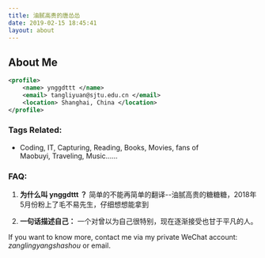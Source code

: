 ```yaml
---
title: 油腻高贵的唐怂怂
date: 2019-02-15 18:45:41
layout: about
---
```

## About Me

```xml
<profile>
    <name> ynggdttt </name>
    <email> tangliyuan@sjtu.edu.cn </email>
    <location> Shanghai, China </location>
</profile>
```

### Tags Related:

- Coding, IT, Capturing, Reading, Books, Movies, fans of Maobuyi, Traveling, Music……

### FAQ:

1. **为什么叫 ynggdttt ？**
简单的不能再简单的翻译--油腻高贵的糖糖糖，2018年5月份粉上了毛不易先生，仔细想想能拿到

2. **一句话描述自己：**
一个对曾以为自己很特别，现在逐渐接受也甘于平凡的人。


If you want to know more, contact me via my private WeChat account: *zanglingyangshashou* or email.
